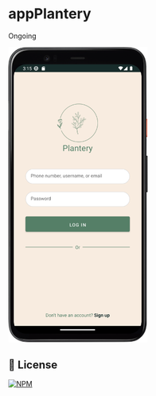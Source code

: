 # appPlantery
Ongoing

<div aling="light">
<img aling="right" alt="Splash Screen" src="./tpl_1.png" width="280px"/> 
</div>

## 📜 License
[![NPM](https://img.shields.io/github/license/JhonatanNeves/appCaixa)](https://github.com/JhonatanNeves/appCaixa/blob/master/LICENCE)
